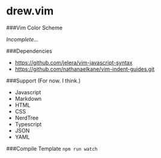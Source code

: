 drew.vim
===================

###Vim Color Scheme

*Incomplete...*

###Dependencies
- https://github.com/jelera/vim-javascript-syntax
- https://github.com/nathanaelkane/vim-indent-guides.git

###Support (For now. I think.)
- Javascript
- Markdown
- HTML
- CSS
- NerdTree
- Typescript
- JSON
- YAML

###Compile Template
`npm run watch`
